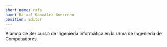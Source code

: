 ```yaml
---
short_name: rafa
name: Rafael González Guerrero
position: Editor
---
```

Alumno de 3er curso de Ingeniería Informática en la rama de Ingeniería de Computadores.